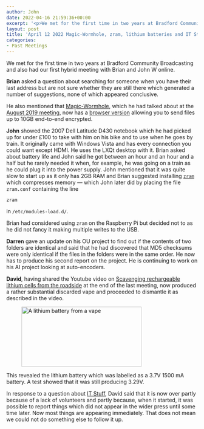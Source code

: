 ```yaml
---
author: John
date: 2022-04-16 21:59:36+00:00
excerpt: '<p>We met for the first time in two years at Bradford Community Broadcasting and also had our first hybrid meeting with Brian and John W online.</p><p><strong>Brian</strong> asked a question about searching for someone when you have their last address but are not sure whether they are still there which generated a number of suggestions, none of which appeared conclusive.</p>'
layout: post
title: 'April 12 2022 Magic-Wormhole, zram, lithium batteries and IT Stuff'
categories:
- Past Meetings
---
```


<p>We met for the first time in two years at Bradford Community Broadcasting and also had our first hybrid meeting with Brian and John W online.</p><p><strong>Brian</strong> asked a question about searching for someone when you have their last address but are not sure whether they are still there which generated a number of suggestions, none of which appeared conclusive.</p><p>He also mentioned that <a href="https://magic-wormhole.readthedocs.io/en/latest/" type="text/html" role="link">Magic-Wormhole</a>, which he had talked about at the <a href="https://bradlug.co.uk/blog/2019/08/14/august-13-2019-wormhole-yandex-disk-ssltest-meet" type="text/html" role="link">August 2019 meeting</a>, now has a <a href="https://wormhole.app/" type="text/html" role="link">browser version</a> allowing you to send files up to 10GB end-to-end encrypted.</p><p><strong>John</strong> showed the 2007 Dell Latitude D430 notebook which he had picked up for under £100 to take with him on his bike and to use when he goes by train. It originally came with Windows Vista and has every connection you could want except HDMI. He uses the LXQt desktop with it. Brian asked about battery life and John said he got between an hour and an hour and a half but he rarely needed it when, for example, he was going on a train as he could plug it into the power supply. John mentioned that it was quite slow to start up as it only has 2GB RAM and Brian suggested installing <a href="https://en.wikipedia.org/wiki/Zram" type="text/html" role="link"><code>zram</code></a> which compresses memory — which John later did by placing the file <code>zram.conf</code> containing the line</p><p><code>zram</code></p><p>in <code>/etc/modules-load.d/</code>.</p><p>Brian had considered using <code>zram</code> on the Raspberry Pi but decided not to as he did not fancy it making multiple writes to the USB.</p><p><strong>Darren</strong> gave an update on his OU project to find out if the contents of two folders are identical and said that he had discovered that MD5 checksums were only identical if the files in the folders were in the same order. He now has to produce his second report on the project. He is continuing to work on his AI project looking at auto-encoders.</p><p><strong>David</strong>, having shared the Youtube video on <a href="https://www.youtube.com/watch?v=N65DpT2nqEI" type="text/html" role="link">Scavenging rechargeable lithium cells from the roadside</a> at the end of the last meeting, now produced a rather substantial discarded vape and proceeded to dismantle it as described in the video.</p><figure><img src="http://www.bradlug.co.uk/blog/2022/04/12/images/Lithium_battery.png" width = "316" height="158" alt="A lithium battery from a vape" role="img"></figure><p>This revealed the lithium battery which was labelled as a 3.7V 1500 mA battery. A test showed that it was still producing 3.29V.</p><p>In response to a question about <a href="http://itstuff.org.uk/" type="text/html" role="link">IT Stuff</a>, David said that it is now over partly because of a lack of volunteers and partly because, when it started, it was possible to report things which did not appear in the wider press until some time later. Now most things are appearing immediately. That does not mean we could not do something else to follow it up.</p>

